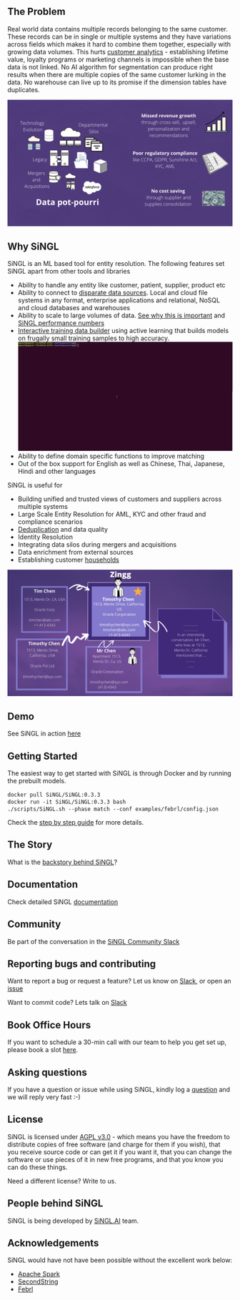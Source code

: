 ## The Problem

Real world data contains multiple records belonging to the same customer. These records can be in single or multiple systems and they have variations across fields which makes it hard to combine them together, especially with growing data volumes. This hurts [customer analytics](docs/bizLeaderSurvey.md) - establishing lifetime value, loyalty programs or marketing channels is impossible when the base data is not linked. No AI algorithm for segmentation can produce right results when there are multiple copies of the same customer lurking in the data. No warehouse can live up to its promise if the dimension tables have duplicates. 

![# SiNGL - Data Silos](/assets/dataSilos.png)

## Why SiNGL

SiNGL is an ML based tool for entity resolution. The following features set SiNGL apart from other tools and libraries 
- Ability to handle any entity like customer, patient, supplier, product etc 
- Ability to connect to [disparate data sources](https://docs.SiNGL.ai/SiNGL/connectors). Local and cloud file systems in any format, enterprise applications and relational, NoSQL and cloud databases and warehouses
- Ability to scale to large volumes of data. [See why this is important](https://docs.SiNGL.ai/SiNGL/zmodels/) and [SiNGL performance numbers](https://docs.SiNGL.ai/SiNGL/stepbystep/hardwaresizing)
- [Interactive training data builder](https://docs.SiNGL.ai/SiNGL/stepbystep/createtrainingdata/label) using active learning that builds models on frugally small training samples to high accuracy.
![Shows records and asks user to mark yes, no, cant say on the cli.](/assets/label.gif) 
- Ability to define domain specific functions to improve matching  
- Out of the box support for English as well as Chinese, Thai, Japanese, Hindi and other languages

SiNGL is useful for
- Building unified and trusted views of customers and suppliers across multiple systems
- Large Scale Entity Resolution for AML, KYC and other fraud and compliance scenarios
- [Deduplication](docs/patient.md) and data quality
- Identity Resolution 
- Integrating data silos during mergers and acquisitions
- Data enrichment from external sources
- Establishing customer [households](docs/households.md)


![# SiNGL - Data Mastering At Scale with ML](/assets/dataMastering.png)

## Demo

See SiNGL in action [here](https://www.youtube.com/watch?v=zOabyZxN9b0)

## Getting Started

The easiest way to get started with SiNGL is through Docker and by running the prebuilt models.
```
docker pull SiNGL/SiNGL:0.3.3
docker run -it SiNGL/SiNGL:0.3.3 bash
./scripts/SiNGL.sh --phase match --conf examples/febrl/config.json
``` 

Check the [step by step guide](https://docs.SiNGL.ai/SiNGL/stepbystep) for more details.

## The Story

What is the [backstory behind SiNGL](https://sonalgoyal.substack.com/p/time-to-SiNGL)? 

## Documentation

Check detailed SiNGL [documentation](https://docs.SiNGL.ai/SiNGL/) 

## Community

Be part of the conversation in the [SiNGL Community Slack](https://join.slack.com/t/SiNGLai/shared_invite/zt-w7zlcnol-vEuqU9m~Q56kLLUVxRgpOA)


## Reporting bugs and contributing 

Want to report a bug or request a feature? Let us know on  [Slack](https://join.slack.com/t/SiNGLai/shared_invite/zt-w7zlcnol-vEuqU9m~Q56kLLUVxRgpOA), or open an [issue](https://github.com/SiNGLAI/SiNGL/issues/new/choose)

Want to commit code? Lets talk on  [Slack](https://join.slack.com/t/SiNGLai/shared_invite/zt-w7zlcnol-vEuqU9m~Q56kLLUVxRgpOA)

## Book Office Hours

If you want to schedule a 30-min call with our team to help you get set up, please book a slot [here](https://calendly.com/sonalgoyal/30min). 

## Asking questions

If you have a question or issue while using SiNGL, kindly log a [question](https://github.com/SiNGLAI/SiNGL/issues/new/choose) and we will reply very fast :-)

## License

SiNGL is licensed under [AGPL v3.0](https://www.gnu.org/licenses/agpl-3.0.en.html) - which means you have the freedom to distribute copies of free software (and charge for them if you wish), that you receive source code or can get it if you want it, that you can change the software or use pieces of it in new free programs, and that you know you can do these things.

Need a different license? Write to us.

## People behind SiNGL

SiNGL is being developed by [SiNGL.AI](https://www.SiNGL.ai) team. 

## Acknowledgements

SiNGL would have not have been possible without the excellent work below:
- [Apache Spark](https://spark.apache.org)
- [SecondString](http://secondstring.sourceforge.net/)
- [Febrl](http://users.cecs.anu.edu.au/~Peter.Christen/Febrl/febrl-0.3/febrldoc-0.3/)


